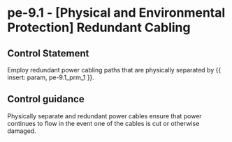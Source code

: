 # pe-9.1 - \[Physical and Environmental Protection\] Redundant Cabling

## Control Statement

Employ redundant power cabling paths that are physically separated by {{ insert: param, pe-9.1_prm_1 }}.

## Control guidance

Physically separate and redundant power cables ensure that power continues to flow in the event one of the cables is cut or otherwise damaged.

